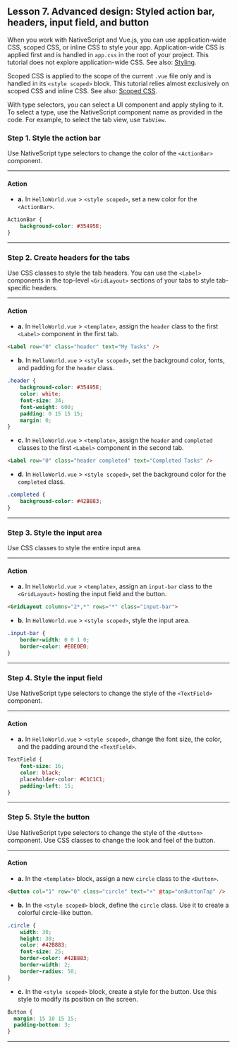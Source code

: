 ## Lesson 7. Advanced design: Styled action bar, headers, input field, and button

When you work with NativeScript and Vue.js, you can use application-wide CSS, scoped CSS, or inline CSS to style your app. Application-wide CSS is applied first and is handled in `app.css` in the root of your project. This tutorial does not explore application-wide CSS. See also: [Styling](https://docs.nativescript.org/ui/styling).

Scoped CSS is applied to the scope of the current `.vue` file only and is handled in its `<style scoped>` block. This tutorial relies almost exclusively on scoped CSS and inline CSS. See also: [Scoped CSS](https://vue-loader.vuejs.org/guide/scoped-css.html).

With type selectors, you can select a UI component and apply styling to it. To select a type, use the NativeScript component name as provided in the code. For example, to select the tab view, use `TabView`.

### Step 1. Style the action bar

Use NativeScript type selectors to change the color of the `<ActionBar>` component.

<hr data-action="start" />

#### Action

* **a.** In `HelloWorld.vue` > `<style scoped>`, set a new color for the `<ActionBar>`.

```CSS
ActionBar {
    background-color: #35495E;
}
```

<hr data-action="end" />

### Step 2. Create headers for the tabs

Use CSS classes to style the tab headers. You can use the `<Label>` components in the top-level `<GridLayout>` sections of your tabs to style tab-specific headers. 

<hr data-action="start" />

#### Action

* **a.** In `HelloWorld.vue` > `<template>`, assign the `header` class to the first `<Label>` component in the first tab.

```HTML
<Label row="0" class="header" text="My Tasks" />
```

* **b.** In `HelloWorld.vue` > `<style scoped>`, set the background color, fonts, and padding for the `header` class.

```CSS
.header {
    background-color: #35495E;
    color: white;
    font-size: 34;
    font-weight: 600;
    padding: 0 15 15 15;
    margin: 0;
}
```

* **c.** In `HelloWorld.vue` > `<template>`, assign the `header` and `completed` classes to the first `<Label>` component in the second tab.

```HTML
<Label row="0" class="header completed" text="Completed Tasks" />
```

* **d.** In `HelloWorld.vue` > `<style scoped>`, set the background color for the `completed` class.

```CSS
.completed {
    background-color: #42B883;
}
```

<hr data-action="end" />

### Step 3. Style the input area

Use CSS classes to style the entire input area. 

<hr data-action="start" />

#### Action

* **a.** In `HelloWorld.vue` > `<template>`, assign an `input-bar` class to the `<GridLayout>` hosting the input field and the button.

```HTML
<GridLayout columns="2*,*" rows="*" class="input-bar">
```

* **b.** In `HelloWorld.vue` > `<style scoped>`, style the input area.

```CSS
.input-bar {
    border-width: 0 0 1 0;
    border-color: #E0E0E0;
}
```

<hr data-action="end" />

### Step 4. Style the input field

Use NativeScript type selectors to change the style of the `<TextField>` component.

<hr data-action="start" />

#### Action

* **a.** In `HelloWorld.vue` > `<style scoped>`, change the font size, the color, and the padding around the `<TextField>`.

```CSS
TextField {
    font-size: 16;
    color: black;
    placeholder-color: #C1C1C1;
    padding-left: 15;
}
```

<hr data-action="end" />

### Step 5. Style the button

Use NativeScript type selectors to change the style of the `<Button>` component. Use CSS classes to change the look and feel of the button.

<hr data-action="start" />

#### Action

* **a.** In the `<template>` block, assign a new `circle` class to the `<Button>`.

```HTML
<Button col="1" row="0" class="circle" text="+" @tap="onButtonTap" />
```

* **b.** In the `<style scoped>` block, define the `circle` class. Use it to create a colorful circle-like button.

```CSS
.circle {
    width: 30;
    height: 30;
    color: #42B883;
    font-size: 25;
    border-color: #42B883;
    border-width: 2;
    border-radius: 50;
}
```

* **c.** In the `<style scoped>` block, create a style for the button. Use this style to modify its position on the screen.

```CSS
Button { 
  margin: 15 10 15 15;
  padding-bottom: 3; 
}
```

<hr data-action="end" />